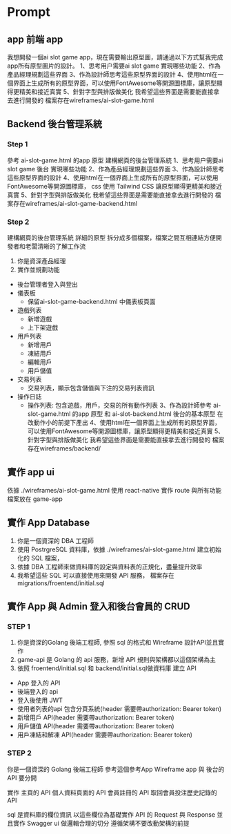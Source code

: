 # Prompt

## app 前端 app

我想開發一個ai slot game app，現在需要輸出原型圖，請通過以下方式幫我完成app所有原型圖片的設計。
1、思考用户需要ai slot game 實現哪些功能
2、作為產品經理規劃這些界面
3、作為設計師思考這些原型界面的設計
4、使用html在一個界面上生成所有的原型界面，可以使用FontAwesome等開源圖標庫，讓原型顯得更精美和接近真實
5、針對字型與排版做美化
我希望這些界面是需要能直接拿去進行開發的
檔案存在wireframes/ai-slot-game.html

## Backend 後台管理系統

### Step 1

參考 ai-slot-game.html 的app 原型
建構網頁的後台管理系統
1、思考用户需要ai slot game 後台 實現哪些功能
2、作為產品經理規劃這些界面
3、作為設計師思考這些原型界面的設計
4、使用html在一個界面上生成所有的原型界面，可以使用FontAwesome等開源圖標庫， css 使用 Tailwind CSS 讓原型顯得更精美和接近真實
5、針對字型與排版做美化
我希望這些界面是需要能直接拿去進行開發的
檔案存在wireframes/ai-slot-game-backend.html

### Step 2

建構網頁的後台管理系統 詳細的原型
拆分成多個檔案，檔案之間互相連結方便開發者和老闆清晰的了解工作流
1. 你是資深產品經理
2. 實作並規劃功能
  * 後台管理者登入與登出
  * 儀表板
    * 保留ai-slot-game-backend.html 中儀表板頁面
  * 遊戲列表
    * 新增遊戲
    * 上下架遊戲
  * 用戶列表
    * 新增用戶
    * 凍結用戶
    * 編輯用戶
    * 用戶儲值
  * 交易列表
    * 交易列表，顯示包含儲值與下注的交易列表資訊
  * 操作日誌
    * 操作列表: 包含遊戲，用戶，交易的所有動作列表
3、作為設計師參考 ai-slot-game.html 的app 原型 和 ai-slot-backend.html  後台的基本原型 在改動作小的前提下產出
4、使用html在一個界面上生成所有的原型界面，可以使用FontAwesome等開源圖標庫，讓原型顯得更精美和接近真實
5、針對字型與排版做美化
我希望這些界面是需要能直接拿去進行開發的
檔案存在wireframes/backend/

##  實作 app ui

依據 ./wireframes/ai-slot-game.html
使用 react-native 實作 route 與所有功能
檔案放在 game-app

## 實作 App Database 

1. 你是一個資深的 DBA 工程師
2. 使用 PostrgreSQL 資料庫，依據 ./wireframes/ai-slot-game.html 建立初始化的 SQL 檔案，
3. 依據 DBA 工程師來做資料庫的設定與資料表的正規化，盡量提升效率
4. 我希望這些 SQL 可以直接使用來開發 API 服務，
檔案存在 migrations/froentend/initial.sql

## 實作 App 與 Admin 登入和後台會員的 CRUD

### STEP 1

1. 你是資深的Golang 後端工程師, 參照 sql 的格式和 Wireframe 設計API並且實作
2. game-api 是 Golang 的 api 服務，新增 API 規則與架構都以這個架構為主
3. 依照 froentend/initial.sql 和 backend/initial.sql做資料庫
建立 API
* App 登入的 API
* 後端登入的 api
* 登入後使用 JWT 
* 使用者列表的api 包含分頁系統(header 需要帶authorization: Bearer token)
* 新增用戶 API(header 需要帶authorization: Bearer token)
* 用戶儲值 API(header 需要帶authorization: Bearer token)
* 用戶凍結和解凍 API(header 需要帶authorization: Bearer token)

### STEP 2

你是一個資深的 Golang 後端工程師
參考這個參考App Wireframe
app 與 後台的API 要分開

實作 主頁的 API
個人資料頁面的 API
會員註冊的 API
取回會員投注歷史記錄的 API

sql 是資料庫的欄位資訊
以這些欄位為基礎實作 API 的 Request 與 Response
並且實作 Swagger ui
做邏輯合理的切分
遵循架構不要改動架構的前提


